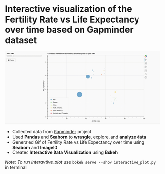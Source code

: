 # Interactive visualization of the Fertility Rate vs Life Expectancy over time based on Gapminder dataset
![gif](./demo.gif)

- Collected data from [Gapminder](https://www.gapminder.org/data/) project
- Used **Pandas** and **Seaborn** to **wrangle**, explore, and **analyze data**
- Generated Gif of Fertility Rate vs Life Expectancy over time using **Seaborn** and **ImageIO**
- Created **Interactive Data Visualization** using **Bokeh**

*Note: To run interavtive_plot* use ```bokeh serve --show interactive_plot.py ``` in terminal
